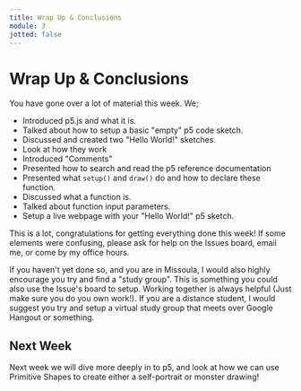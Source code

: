 ```yaml
---
title: Wrap Up & Conclusions
module: 3
jotted: false
---
```


# Wrap Up & Conclusions

You have gone over a lot of material this week. We;

- Introduced p5.js and what it is.
- Talked about how to setup a basic "empty" p5 code sketch.
- Discussed and created two "Hello World!" sketches.
- Look at how they work
- Introduced "Comments"
- Presented how to search and read the p5 reference documentation
- Presented what `setup()` and `draw()` do and how to declare these function.
- Discussed what a function is.
- Talked about function input parameters.
- Setup a live webpage with your "Hello World!" p5 sketch.

This is a lot, congratulations for getting everything done this week! If some elements were confusing, please ask for help on the Issues board, email me, or come by my office hours.

If you haven't yet done so, and you are in Missoula, I would also highly encourage you try and find a "study group". This is something you could also use the Issue's board to setup. Working together is always helpful (Just make sure you do you own work!). If you are a distance student, I would suggest you try and setup a virtual study group that meets over Google Hangout or something.

## Next Week

Next week we will dive more deeply in to p5, and look at how we can use Primitive Shapes to create either a self-portrait or monster drawing!
